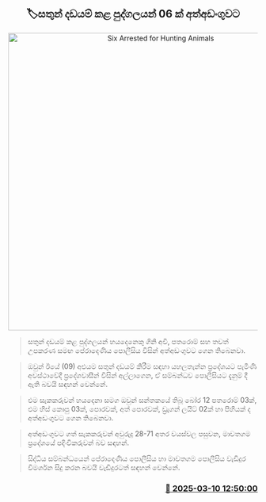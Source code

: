 <p align='center'><b><h2 align='center' title='Six Arrested for Hunting Animals'>🏷සතුන් දඩයම් කළ පුද්ගලයන් 06 ක් අත්අඩංගුවට</h2></b></p>
<p align='center'><img src='https://helakuru.sgp1.cdn.digitaloceanspaces.com/esana/images/lib/arrest-ty.jpg' width='600' alt='Six Arrested for Hunting Animals'></p>

> සතුන් දඩයම් කළ පුද්ගලයන් හයදෙනෙකු ගිනි අවි, පතරොම් සහ තවත් උපකරණ සමඟ පේරාදෙණිය පොලීසිය විසින් අත්අඩංගුවට ගෙන තිබෙනවා.

> ඔවුන් ඊයේ (09) අළුයම සතුන් දඩයම් කිරීම සඳහා යහලතැන්න ප්‍රදේශයට පැමිණි අවස්ථාවේදී ප්‍රදේශවාසීන් විසින් අල්ලාගෙන, ඒ සම්බන්ධව පොලීසියට දැනුම් දී ඇති බවයි සඳහන් වෙන්නේ.

> එම සැකකරුවන් හයදෙනා සමග ඔවුන් සන්තකයේ තිබූ බෝර 12 පතරොම් 03ක්, එම හිස් කොපු 03ක්, පොරවක්, අත් පොරවක්, ඩ්‍රැගන් ලයිට් 02ක් හා පිහියක් ද අත්අඩංගුවට ගෙන තිබෙනවා.

> අත්අඩංගුවට ගත් සැකකරුවන් අවුරුදු 28-71 අතර වයස්වල පසුවන, මාවතගම ප්‍රදේශයේ පදිංචිකරුවන් බව සඳහන්.

> සිද්ධිය සම්බන්ධයෙන් පේරාදෙණිය පොලීසිය හා මාවතගම පොලීසිය වැඩිදුර විමර්ශන සිදු කරන බවයි වැඩිදුරටත් සඳහන් වෙන්නේ.



<h3 align='right'><a href='https://www.helakuru.lk/esana/p/108190/'>📅 2025-03-10 12:50:00</a></h3>
